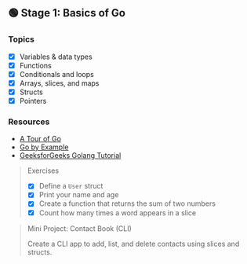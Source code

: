 ## 🟢 Stage 1: Basics of Go

### Topics
- [x] Variables & data types
- [x] Functions
- [x] Conditionals and loops
- [x] Arrays, slices, and maps
- [x] Structs
- [x] Pointers

###  Resources
- [A Tour of Go](https://go.dev/tour/)
- [Go by Example](https://gobyexample.com/)
- [GeeksforGeeks Golang Tutorial](https://www.geeksforgeeks.org/golang-tutorial-learn-go-programming-language/)

> Exercises
> - [x] Define a `User` struct
> - [x] Print your name and age
> - [x] Create a function that returns the sum of two numbers
> - [x] Count how many times a word appears in a slice


>  Mini Project: Contact Book (CLI)
> 
> Create a CLI app to add, list, and delete contacts using slices and structs.